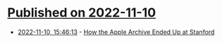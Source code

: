 # [Published on 2022-11-10](index.md)

* [2022-11-10, 15:46:13](https://news.ycombinator.com/item?id=33548131) - [How the Apple Archive Ended Up at Stanford](https://annamancini.substack.com/p/how-the-apple-archive-ended-up-at)
